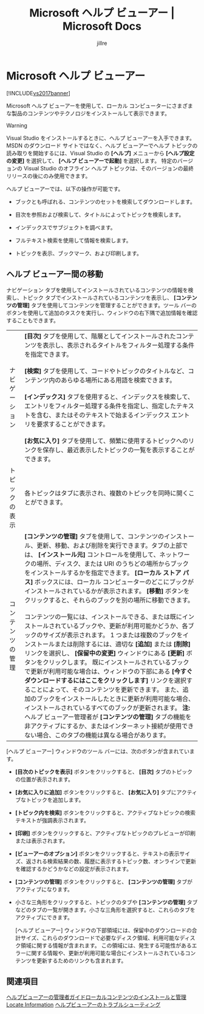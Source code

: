 ﻿---
title: Microsoft ヘルプ ビューアー | Microsoft Docs
ms.date: 11/15/2016
ms.prod: visual-studio-dev14
ms.technology: vs-help-viewer
ms.topic: conceptual
f1_keywords:
- hv_general
helpviewer_keywords:
- Microsoft Help Viewer 2.0 Help
- Help Viewer 2.0, printing a topic
- printing a topic[Help Viewer 2.0]
- Help Viewer 2.0, toolbar
- Help on Help [Help Viewer 2.0]
- Help Viewer 2.0, window components
- Help Viewer 2.0, navigating
- toolbar [Help Viewer 2.0]
ms.assetid: 74e41666-2ce8-4ac0-a0e5-3723d1e322c2
caps.latest.revision: 27
author: jillre
ms.author: jillfra
manager: jillfra
ms.openlocfilehash: 14bae318e052d0c1eb0e23638c0ad78b70e62f7d
ms.sourcegitcommit: a8e8f4bd5d508da34bbe9f2d4d9fa94da0539de0
ms.translationtype: MT
ms.contentlocale: ja-JP
ms.lasthandoff: 10/19/2019
ms.locfileid: "72670406"
---
# <a name="microsoft-help-viewer"></a>Microsoft ヘルプ ビューアー
[!INCLUDE[vs2017banner](../includes/vs2017banner.md)]

Microsoft ヘルプ ビューアーを使用して、ローカル コンピューターにさまざまな製品のコンテンツやテクノロジをインストールして表示できます。

> [!WARNING]
> Visual Studio をインストールするときに、ヘルプ ビューアーを入手できます。 MSDN のダウンロード サイトではなく、ヘルプ ビューアーでヘルプ トピックの読み取りを開始するには、Visual Studio の **[ヘルプ]** メニューから **[ヘルプ設定の変更]** を選択して、 **[ヘルプ ビューアーで起動]** を選択します。 特定のバージョンの Visual Studio のオフライン ヘルプ トピックは、そのバージョンの最終リリースの後にのみ使用できます。

 ヘルプ ビューアーでは、以下の操作が可能です。

- ブックとも呼ばれる、コンテンツのセットを検索してダウンロードします。

- 目次を参照および検索して、タイトルによってトピックを検索します。

- インデックスでサブジェクトを調べます。

- フルテキスト検索を使用して情報を検索します。

- トピックを表示、ブックマーク、および印刷します。

## <a name="navigating-the-help-viewer"></a>ヘルプ ビューアー間の移動
 ナビゲーション タブを使用してインストールされているコンテンツの情報を検索し、トピック タブでインストールされているコンテンツを表示し、 **[コンテンツの管理]** タブを使用してコンテンツを管理することができます。ツール バーのボタンを使用して追加のタスクを実行し、ウィンドウの右下隅で追加情報を確認することもできます。

|||
|-|-|
|ナビゲーション|**[目次]** タブを使用して、階層としてインストールされたコンテンツを表示し、表示されるタイトルをフィルター処理する条件を指定できます。<br /><br /> **[検索]** タブを使用して、コードやトピックのタイトルなど、コンテンツ内のあらゆる場所にある用語を検索できます。<br /><br /> **[インデックス]** タブを使用すると、インデックスを検索して、エントリをフィルター処理する条件を指定し、指定したテキストを含む、またはそのテキストで始まるインデックス エントリを要求することができます。<br /><br /> **[お気に入り]** タブを使用して、頻繁に使用するトピックへのリンクを保存し、最近表示したトピックの一覧を表示することができます。|
|トピックの表示|各トピックはタブに表示され、複数のトピックを同時に開くことができます。|
|コンテンツの管理|**[コンテンツの管理]** タブを使用して、コンテンツのインストール、更新、移動、および削除を実行できます。タブの上部では、 **[インストール元]** コントロールを使用して、ネットワークの場所、ディスク、または URI のうちどの場所からブックをインストールするかを指定できます。 **[ローカル ストア パス]** ボックスには、ローカル コンピューターのどこにブックがインストールされているかが表示されます。 **[移動]** ボタンをクリックすると、それらのブックを別の場所に移動できます。<br /><br /> コンテンツの一覧には、インストールできる、または既にインストールされているブックや、更新が利用可能かどうか、各ブックのサイズが表示されます。 1 つまたは複数のブックをインストールまたは削除するには、適切な **[追加]** または **[削除]** リンクを選択し、 **[保留中の変更]** ウィンドウにある **[更新]** ボタンをクリックします。 既にインストールされているブックで更新が利用可能な場合は、ウィンドウの下部にある **[今すぐダウンロードするにはここをクリックします]** リンクを選択することによって、そのコンテンツを更新できます。 また、追加のブックをインストールしたときに更新が利用可能な場合、インストールされているすべてのブックが更新されます。 **注:** ヘルプ ビューアー管理者が **[コンテンツの管理]** タブの機能を非アクティブにするか、またはインターネット接続が使用できない場合、このタブの機能は異なる場合があります。|

 [ヘルプ ビューアー] ウィンドウのツール バーには、次のボタンが含まれています。

- **[目次のトピックを表示]** ボタンをクリックすると、 **[目次]** タブのトピックの位置が表示されます。

- **[お気に入りに追加]** ボタンをクリックすると、 **[お気に入り]** タブにアクティブなトピックを追加します。

- **[トピック内を検索]** ボタンをクリックすると、アクティブなトピックの検索テキストが強調表示されます。

- **[印刷]** ボタンをクリックすると、アクティブなトピックのプレビューが印刷または表示されます。

- **[ビューアーのオプション]** ボタンをクリックすると、テキストの表示サイズ、返される検索結果の数、履歴に表示するトピック数、オンラインで更新を確認するかどうかなどの設定が表示されます。

- **[コンテンツの管理]** ボタンをクリックすると、 **[コンテンツの管理]** タブがアクティブになります。

- 小さな三角形をクリックすると、トピックのタブや **[コンテンツの管理]** タブなどのタブの一覧が開きます。小さな三角形を選択すると、これらのタブをアクティブにできます。

  [ヘルプ ビューアー] ウィンドウの下部領域には、保留中のダウンロードの合計サイズ、これらのダウンロードで必要なディスク領域、利用可能なディスク領域に関する情報が含まれます。 この領域には、発生する可能性があるエラーに関する情報や、更新が利用可能な場合にインストールされているコンテンツを更新するためのリンクも含まれます。

## <a name="see-also"></a>関連項目
 [ヘルプビューアーの管理者ガイド](../ide/help-viewer-administrator-guide.md)[ローカルコンテンツのインストールと管理](../ide/install-and-manage-local-content.md) [Locate Information](../ide/locate-information.md) [ヘルプビューアーのトラブルシューティング](../ide/troubleshooting-the-help-viewer.md)
